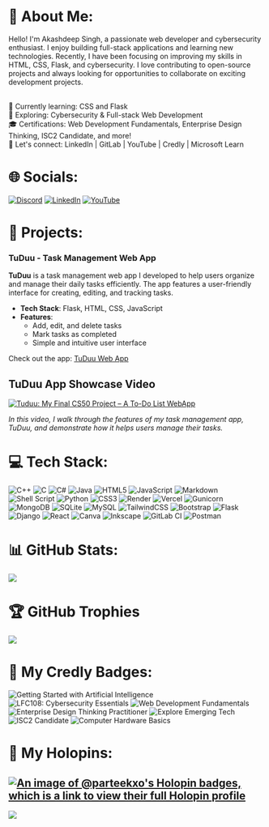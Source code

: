 # 💫 About Me:

Hello! I'm Akashdeep Singh, a passionate web developer and cybersecurity enthusiast. I enjoy building full-stack applications and learning new technologies. Recently, I have been focusing on improving my skills in HTML, CSS, Flask, and cybersecurity. I love contributing to open-source projects and always looking for opportunities to collaborate on exciting development projects.

<br>    🌱 Currently learning: CSS and Flask<br>    💼 Exploring: Cybersecurity & Full-stack Web Development<br>    🎓 Certifications: Web Development Fundamentals, Enterprise Design Thinking, ISC2 Candidate, and more!<br>    🔗 Let's connect: LinkedIn | GitLab | YouTube | Credly | Microsoft Learn<br>


# 🌐 Socials:
[![Discord](https://img.shields.io/badge/Discord-%237289DA.svg?logo=discord&logoColor=white)](https://discord.gg/543339118743257089) [![LinkedIn](https://img.shields.io/badge/LinkedIn-%230077B5.svg?logo=linkedin&logoColor=white)](https://linkedin.com/in/parteekxo) [![YouTube](https://img.shields.io/badge/YouTube-%23FF0000.svg?logo=YouTube&logoColor=white)](https://youtube.com/@@parteekxo) 

# 💼 Projects:

### TuDuu - Task Management Web App
**TuDuu** is a task management web app I developed to help users organize and manage their daily tasks efficiently. The app features a user-friendly interface for creating, editing, and tracking tasks.

- **Tech Stack**: Flask, HTML, CSS, JavaScript
- **Features**: 
  - Add, edit, and delete tasks
  - Mark tasks as completed
  - Simple and intuitive user interface

Check out the app: [TuDuu Web App](https://todo-zd6n.onrender.com)

## TuDuu App Showcase Video
<!-- BEGIN YOUTUBE-CARDS -->
[![Tuduu: My Final CS50 Project – A To-Do List WebApp](https://ytcards.demolab.com/?id=1nUOCIeR0RQ&title=Tuduu%3A+My+Final+CS50+Project+%E2%80%93+A+To-Do+List+WebApp&lang=en&timestamp=1728414762&background_color=%230d1117&title_color=%23ffffff&stats_color=%23dedede&max_title_lines=1&width=250&border_radius=5 "Tuduu: My Final CS50 Project – A To-Do List WebApp")](https://www.youtube.com/watch?v=1nUOCIeR0RQ)
<!-- END YOUTUBE-CARDS -->

*In this video, I walk through the features of my task management app, TuDuu, and demonstrate how it helps users manage their tasks.*

# 💻 Tech Stack:
![C++](https://img.shields.io/badge/c++-%2300599C.svg?style=plastic&logo=c%2B%2B&logoColor=white) ![C](https://img.shields.io/badge/c-%2300599C.svg?style=plastic&logo=c&logoColor=white) ![C#](https://img.shields.io/badge/c%23-%23239120.svg?style=plastic&logo=csharp&logoColor=white) ![Java](https://img.shields.io/badge/java-%23ED8B00.svg?style=plastic&logo=openjdk&logoColor=white) ![HTML5](https://img.shields.io/badge/html5-%23E34F26.svg?style=plastic&logo=html5&logoColor=white) ![JavaScript](https://img.shields.io/badge/javascript-%23323330.svg?style=plastic&logo=javascript&logoColor=%23F7DF1E) ![Markdown](https://img.shields.io/badge/markdown-%23000000.svg?style=plastic&logo=markdown&logoColor=white) ![Shell Script](https://img.shields.io/badge/shell_script-%23121011.svg?style=plastic&logo=gnu-bash&logoColor=white) ![Python](https://img.shields.io/badge/python-3670A0?style=plastic&logo=python&logoColor=ffdd54) ![CSS3](https://img.shields.io/badge/css3-%231572B6.svg?style=plastic&logo=css3&logoColor=white) ![Render](https://img.shields.io/badge/Render-%46E3B7.svg?style=plastic&logo=render&logoColor=white) ![Vercel](https://img.shields.io/badge/vercel-%23000000.svg?style=plastic&logo=vercel&logoColor=white) ![Gunicorn](https://img.shields.io/badge/gunicorn-%298729.svg?style=plastic&logo=gunicorn&logoColor=white) ![MongoDB](https://img.shields.io/badge/MongoDB-%234ea94b.svg?style=plastic&logo=mongodb&logoColor=white) ![SQLite](https://img.shields.io/badge/sqlite-%2307405e.svg?style=plastic&logo=sqlite&logoColor=white) ![MySQL](https://img.shields.io/badge/mysql-4479A1.svg?style=plastic&logo=mysql&logoColor=white) ![TailwindCSS](https://img.shields.io/badge/tailwindcss-%2338B2AC.svg?style=plastic&logo=tailwind-css&logoColor=white) ![Bootstrap](https://img.shields.io/badge/bootstrap-%238511FA.svg?style=plastic&logo=bootstrap&logoColor=white) ![Flask](https://img.shields.io/badge/flask-%23000.svg?style=plastic&logo=flask&logoColor=white) ![Django](https://img.shields.io/badge/django-%23092E20.svg?style=plastic&logo=django&logoColor=white) ![React](https://img.shields.io/badge/react-%2320232a.svg?style=plastic&logo=react&logoColor=%2361DAFB) ![Canva](https://img.shields.io/badge/Canva-%2300C4CC.svg?style=plastic&logo=Canva&logoColor=white) ![Inkscape](https://img.shields.io/badge/Inkscape-e0e0e0?style=plastic&logo=inkscape&logoColor=080A13) ![GitLab CI](https://img.shields.io/badge/gitlab%20CI-%23181717.svg?style=plastic&logo=gitlab&logoColor=white) ![Postman](https://img.shields.io/badge/Postman-FF6C37?style=plastic&logo=postman&logoColor=white)
# 📊 GitHub Stats:
  ![](https://github-readme-streak-stats.herokuapp.com/?user=parteekxo&theme=date_night&hide_border=false)<br/>

# 🏆 GitHub Trophies
![](https://github-profile-trophy.vercel.app/?username=parteekxo&theme=radical&no-frame=false&no-bg=false&margin-w=4)

# 📛 My Credly Badges:
![Getting Started with Artificial Intelligence](https://imgur.com/jb9w8wg.png)
![LFC108: Cybersecurity Essentials](https://i.imgur.com/bSlMHZ0.png)
![Web Development Fundamentals](https://i.imgur.com/kutez52.png)
![Enterprise Design Thinking Practitioner](https://i.imgur.com/HFrdqEH.png)
![Explore Emerging Tech](https://i.imgur.com/3Ebe0Bj.png)
![ISC2 Candidate](https://i.imgur.com/j7e4JC9.png)
![Computer Hardware Basics](https://i.imgur.com/gxky8OL.png)

# 📍 My Holopins:
[![An image of @parteekxo's Holopin badges, which is a link to view their full Holopin profile](https://holopin.me/parteekxo)](https://holopin.io/@parteekxo)
---
[![](https://visitcount.itsvg.in/api?id=parteekxo&icon=7&color=5)](https://visitcount.itsvg.in)

<!-- Proudly created with GPRM ( https://gprm.itsvg.in ) -->



<!---
parteekxo/parteekxo is a ✨ special ✨ repository because its `README.md` (this file) appears on your GitHub profile.
You can click the Preview link to take a look at your changes.
--->
